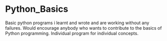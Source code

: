 # Python_Basics
Basic python programs i learnt and wrote and are working without any failures.
Would encourage anybody who wants to contribute to the basics of Python programming.
Individual program for individual concepts.

